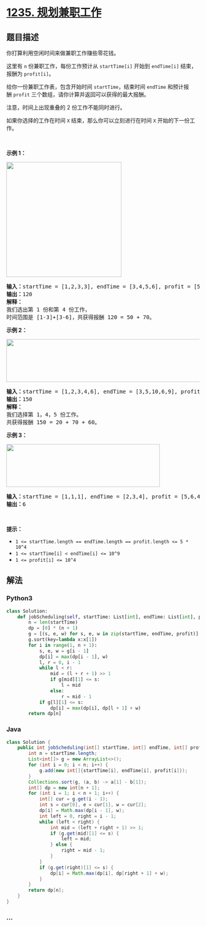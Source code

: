 # [1235. 规划兼职工作](https://leetcode-cn.com/problems/maximum-profit-in-job-scheduling)



## 题目描述

<!-- 这里写题目描述 -->

<p>你打算利用空闲时间来做兼职工作赚些零花钱。</p>

<p>这里有&nbsp;<code>n</code>&nbsp;份兼职工作，每份工作预计从&nbsp;<code>startTime[i]</code>&nbsp;开始到&nbsp;<code>endTime[i]</code>&nbsp;结束，报酬为&nbsp;<code>profit[i]</code>。</p>

<p>给你一份兼职工作表，包含开始时间&nbsp;<code>startTime</code>，结束时间&nbsp;<code>endTime</code>&nbsp;和预计报酬&nbsp;<code>profit</code>&nbsp;三个数组，请你计算并返回可以获得的最大报酬。</p>

<p>注意，时间上出现重叠的 2 份工作不能同时进行。</p>

<p>如果你选择的工作在时间&nbsp;<code>X</code>&nbsp;结束，那么你可以立刻进行在时间&nbsp;<code>X</code>&nbsp;开始的下一份工作。</p>

<p>&nbsp;</p>

<p><strong>示例 1：</strong></p>

<p><strong><img alt="" src="https://assets.leetcode-cn.com/aliyun-lc-upload/uploads/2019/10/19/sample1_1584.png" style="width: 300px;"></strong></p>

<pre><strong>输入：</strong>startTime = [1,2,3,3], endTime = [3,4,5,6], profit = [50,10,40,70]
<strong>输出：</strong>120
<strong>解释：
</strong>我们选出第 1 份和第 4 份工作， 
时间范围是 [1-3]+[3-6]，共获得报酬 120 = 50 + 70。
</pre>

<p><strong>示例 2：</strong></p>

<p><strong><img alt="" src="https://assets.leetcode-cn.com/aliyun-lc-upload/uploads/2019/10/19/sample22_1584.png" style="height: 112px; width: 600px;"> </strong></p>

<pre><strong>输入：</strong>startTime = [1,2,3,4,6], endTime = [3,5,10,6,9], profit = [20,20,100,70,60]
<strong>输出：</strong>150
<strong>解释：
</strong>我们选择第 1，4，5 份工作。 
共获得报酬 150 = 20 + 70 + 60。
</pre>

<p><strong>示例 3：</strong></p>

<p><strong><img alt="" src="https://assets.leetcode-cn.com/aliyun-lc-upload/uploads/2019/10/19/sample3_1584.png" style="height: 112px; width: 400px;"></strong></p>

<pre><strong>输入：</strong>startTime = [1,1,1], endTime = [2,3,4], profit = [5,6,4]
<strong>输出：</strong>6
</pre>

<p>&nbsp;</p>

<p><strong>提示：</strong></p>

<ul>
	<li><code>1 &lt;= startTime.length == endTime.length ==&nbsp;profit.length&nbsp;&lt;= 5 * 10^4</code></li>
	<li><code>1 &lt;=&nbsp;startTime[i] &lt;&nbsp;endTime[i] &lt;= 10^9</code></li>
	<li><code>1 &lt;=&nbsp;profit[i] &lt;= 10^4</code></li>
</ul>


## 解法

<!-- 这里可写通用的实现逻辑 -->

<!-- tabs:start -->

### **Python3**

<!-- 这里可写当前语言的特殊实现逻辑 -->

```python
class Solution:
    def jobScheduling(self, startTime: List[int], endTime: List[int], profit: List[int]) -> int:
        n = len(startTime)
        dp = [0] * (n + 1)
        g = [(s, e, w) for s, e, w in zip(startTime, endTime, profit)]
        g.sort(key=lambda x:x[1])
        for i in range(1, n + 1):
            s, e, w = g[i - 1]
            dp[i] = max(dp[i - 1], w)
            l, r = 0, i - 1
            while l < r:
                mid = (l + r + 1) >> 1
                if g[mid][1] <= s:
                    l = mid
                else:
                    r = mid - 1
            if g[l][1] <= s:
                dp[i] = max(dp[i], dp[l + 1] + w)
        return dp[n]
```

### **Java**

<!-- 这里可写当前语言的特殊实现逻辑 -->

```java
class Solution {
    public int jobScheduling(int[] startTime, int[] endTime, int[] profit) {
        int n = startTime.length;
        List<int[]> g = new ArrayList<>();
        for (int i = 0; i < n; i++) {
            g.add(new int[]{startTime[i], endTime[i], profit[i]});
        }
        Collections.sort(g, (a, b) -> a[1] - b[1]);
        int[] dp = new int[n + 1];
        for (int i = 1; i < n + 1; i++) {
            int[] cur = g.get(i - 1);
            int s = cur[0], e = cur[1], w = cur[2];
            dp[i] = Math.max(dp[i - 1], w);
            int left = 0, right = i - 1;
            while (left < right) {
                int mid = (left + right + 1) >> 1;
                if (g.get(mid)[1] <= s) {
                    left = mid;
                } else {
                    right = mid - 1;
                }
            }
            if (g.get(right)[1] <= s) {
                dp[i] = Math.max(dp[i], dp[right + 1] + w);
            }
        }
        return dp[n];
    }
}
```

### **...**

```

```

<!-- tabs:end -->
